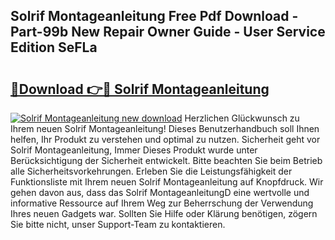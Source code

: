 ## Solrif Montageanleitung Free Pdf Download - Part-99b New Repair Owner Guide - User Service Edition SeFLa

# <h2><a href="http://df8i6j6.blite.top/?on=Solrif+Montageanleitung">🔗Download 👉🔴 Solrif Montageanleitung</a></h2>

[![Solrif Montageanleitung new download](https://i.imgur.com/lujVjoI.png)](http://df8i6j6.blite.top/?on=Solrif+Montageanleitung)
Herzlichen Glückwunsch zu Ihrem neuen Solrif Montageanleitung! Dieses Benutzerhandbuch soll Ihnen helfen, Ihr Produkt zu verstehen und optimal zu nutzen. Sicherheit geht vor Solrif Montageanleitung, Immer Dieses Produkt wurde unter Berücksichtigung der Sicherheit entwickelt. Bitte beachten Sie beim Betrieb alle Sicherheitsvorkehrungen. Erleben Sie die Leistungsfähigkeit der Funktionsliste mit Ihrem neuen Solrif Montageanleitung auf Knopfdruck. Wir gehen davon aus, dass das Solrif MontageanleitungD eine wertvolle und informative Ressource auf Ihrem Weg zur Beherrschung der Verwendung Ihres neuen Gadgets war. Sollten Sie Hilfe oder Klärung benötigen, zögern Sie bitte nicht, unser Support-Team zu kontaktieren.
